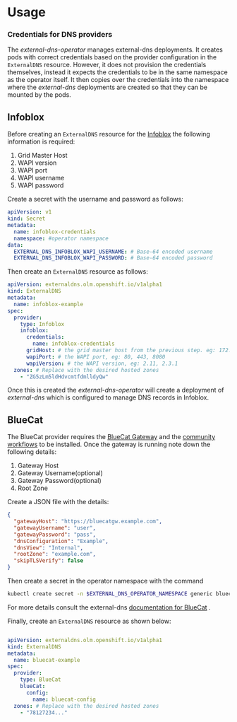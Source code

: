 # Usage

### Credentials for DNS providers

The _external-dns-operator_ manages external-dns deployments. It creates pods with correct credentials based on the
provider configuration in the `ExternalDNS` resource. However, it does not provision the credentials themselves, instead
it expects the credentials to be in the same namespace as the operator itself. It then copies over the credentials into
the namespace where the _external-dns_ deployments are created so that they can be mounted by the pods.

## Infoblox

Before creating an `ExternalDNS` resource for the [Infoblox](https://www.infoblox.com/wp-content/uploads/infoblox-deployment-infoblox-rest-api.pdf)
the following information is required:

1. Grid Master Host
2. WAPI version
3. WAPI port
4. WAPI username
5. WAPI password

Create a secret with the username and password as follows:

```yaml
apiVersion: v1
kind: Secret
metadata:
  name: infoblox-credentials
  namespace: #operator namespace
data:
  EXTERNAL_DNS_INFOBLOX_WAPI_USERNAME: # Base-64 encoded username
  EXTERNAL_DNS_INFOBLOX_WAPI_PASSWORD: # Base-64 encoded password
```

Then create an `ExternalDNS` resource as follows:

```yaml
apiVersion: externaldns.olm.openshift.io/v1alpha1
kind: ExternalDNS
metadata:
  name: infoblox-example
spec:
  provider:
    type: Infoblox
    infoblox:
      credentials:
        name: infoblox-credentials
      gridHost: # the grid master host from the previous step. eg: 172.26.1.200
      wapiPort: # the WAPI port, eg: 80, 443, 8080
      wapiVersion: # the WAPI version, eg: 2.11, 2.3.1
  zones: # Replace with the desired hosted zones
    - "ZG5zLm5ldHdvcmtfdmlldyQw"
```

Once this is created the _external-dns-operator_ will create a deployment of _external-dns_ which is configured to
manage DNS records in Infoblox.

## BlueCat

The BlueCat provider requires
the [BlueCat Gateway](https://docs.bluecatnetworks.com/r/Gateway-Installation-Guide/Installing-BlueCat-Gateway/20.3.1)
and the [community workflows](https://github.com/bluecatlabs/gateway-workflows) to be installed. Once the gateway is
running note down the following details:

1. Gateway Host
2. Gateway Username(optional)
3. Gateway Password(optional)
4. Root Zone

Create a JSON file with the details:

```json
{
  "gatewayHost": "https://bluecatgw.example.com",
  "gatewayUsername": "user",
  "gatewayPassword": "pass",
  "dnsConfiguration": "Example",
  "dnsView": "Internal",
  "rootZone": "example.com",
  "skipTLSVerify": false
}
```

Then create a secret in the operator namespace with the command

```bash
kubectl create secret -n $EXTERNAL_DNS_OPERATOR_NAMESPACE generic bluecat-config --from-file ~/bluecat.json
```

For more details consult the
external-dns [documentation for BlueCat](https://github.com/kubernetes-sigs/external-dns/blob/master/docs/tutorials/bluecat.md)
.

Finally, create an `ExternalDNS` resource as shown below:

```yaml

apiVersion: externaldns.olm.openshift.io/v1alpha1
kind: ExternalDNS
metadata:
  name: bluecat-example
spec:
  provider:
    type: BlueCat
    blueCat:
      config:
        name: bluecat-config
  zones: # Replace with the desired hosted zones
    - "78127234..."
```
